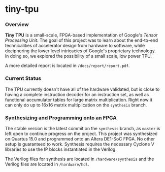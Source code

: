 # tiny-tpu

### Overview

**Tiny TPU** is a small-scale, FPGA-based implementation of Google's *Tensor Processing Unit*. The goal of this project was to learn about the end-to-end technicalities of accelerator design from hardware to software, while deciphering the lower level intricacies of Google's proprietary technology. In doing so, we explored the possibility of a small scale, low power TPU.

A more detailed report is located in `/docs/report/report.pdf`.

### Current Status

The TPU currently doesn't have all of the hardware validated, but is close to having a complete instruction decoder for an instruction set, as well as functional accumulator tables for large matrix multiplication. Right now it can only do up to 16x16 matrix multiplication on the `synthesis` branch.

### Synthesizing and Programming onto an FPGA

The stable version is the latest commit on the `synthesis` branch, as `master` is left open to continue progress on the project. This project was synthesized on Quartus 15.0 and programmed onto an Altera DE1-SoC FPGA. No other setup is guaranteed to work. Synthesis requires the necessary Cyclone V libraries to use the IP blocks instantiated in the Verilog.

The Verilog files for synthesis are located in `/hardware/synthesis` and the Verilog files are located in `/hardware/hdl`.
